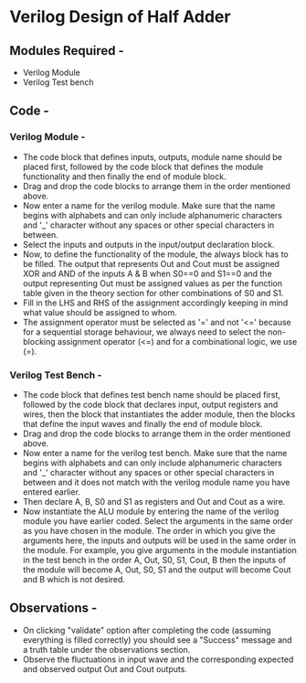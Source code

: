 # Verilog Design of Half Adder

## Modules Required -

- Verilog Module
- Verilog Test bench

## Code -

### Verilog Module -  

- The code block that defines inputs, outputs, module name should be placed first, followed by the code block that defines the module functionality and then finally the end of module block.
- Drag and drop the code blocks to arrange them in the order mentioned above.
- Now enter a name for the verilog module. Make sure that the name begins with alphabets and can only include alphanumeric characters and '_' character without any spaces or other special characters in between.
- Select the inputs and outputs in the input/output declaration block.
- Now, to define the functionality of the module, the always block has to be filled. The output that represents Out and Cout must be assigned XOR and AND of the inputs A & B when S0==0 and S1==0 and the output representing Out must be assigned values as per the function table given in the theory section for other combinations of S0 and S1. 
- Fill in the LHS and RHS of the assignment accordingly keeping in mind what value should be assigned to whom.
- The assignment operator must be selected as '=' and not '<=' because for a sequential storage behaviour, we always need to select the non-blocking assignment operator (<=) and for a combinational logic, we use (=).

### Verilog Test Bench -

- The code block that defines test bench name should be placed first, followed by the code block that declares input, output registers and wires, then the block that instantiates the adder module, then the blocks that define the input waves and finally the end of module block.
- Drag and drop the code blocks to arrange them in the order mentioned above.
- Now enter a name for the verilog test bench. Make sure that the name begins with alphabets and can only include alphanumeric characters and '_' character without any spaces or other special characters in between and it does not match with the verilog module name you have entered earlier.
- Then declare A, B, S0 and S1 as registers and Out and Cout as a wire.
- Now instantiate the ALU module by entering the name of the verilog module you have earlier coded. Select the arguments in the same order as you have chosen in the module. The order in which you give the arguments here, the inputs and outputs will be used in the same order in the module. For example, you give arguments in the module instantiation in the test bench in the order A, Out, S0, S1, Cout, B then the inputs of the module will become A, Out, S0, S1 and the output will become Cout and B which is not desired.

## Observations -

- On clicking "validate" option after completing the code (assuming everything is filled correctly) you should see a "Success" message and a truth table under the observations section.
- Observe the fluctuations in input wave and the corresponding expected and observed output Out and Cout outputs.

